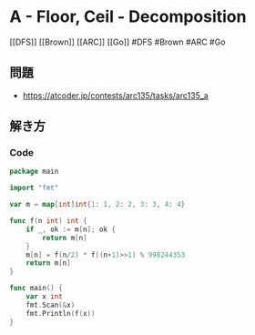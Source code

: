 # A - Floor, Ceil - Decomposition
[[DFS]] [[Brown]] [[ARC]] [[Go]]
#DFS #Brown #ARC #Go 

## 問題
- https://atcoder.jp/contests/arc135/tasks/arc135_a

## 解き方
### Code
```go
package main

import "fmt"

var m = map[int]int{1: 1, 2: 2, 3: 3, 4: 4}

func f(n int) int {
	if _, ok := m[n]; ok {
		return m[n]
	}
	m[n] = f(n/2) * f((n+1)>>1) % 998244353
	return m[n]
}

func main() {
	var x int
	fmt.Scan(&x)
	fmt.Println(f(x))
}
```